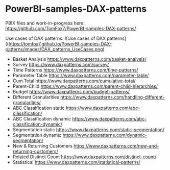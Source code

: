 # PowerBI-samples-DAX-patterns
 
PBIX files and work-in-progress here: <https://github.com/TomFox7/PowerBI-samples-DAX-patterns/>

Use cases of DAX patterns:
![Use cases of DAX patterns]((https://tomfox7.github.io/PowerBI-samples-DAX-patterns/images/DAX_patterns_UseCases.png)

- Basket Analysis	<https://www.daxpatterns.com/basket-analysis/>
- Survey	<https://www.daxpatterns.com/survey/>
- Time Patterns	<https://www.daxpatterns.com/time-patterns/>
- Parameter Table	<https://www.daxpatterns.com/parameter-table/>
- Cum.Total	<https://www.daxpatterns.com/cumulative-total/>
- Parent-Child	<https://www.daxpatterns.com/parent-child-hierarchies/>
- Budget	<https://www.daxpatterns.com/budget-patterns/>
- Different Granularities	<https://www.daxpatterns.com/handling-different-granularities/>
- ABC Classification static	<https://www.daxpatterns.com/abc-classification/>
- ABC Classification dynamic	<https://www.daxpatterns.com/abc-classification-dynamic/>
- Segmentation static	<https://www.daxpatterns.com/static-segmentation/>
- Segmentation dynamic	<https://www.daxpatterns.com/dynamic-segmentation/>
- New & Returning Customers	<https://www.daxpatterns.com/new-and-returning-customers/>
- Related Distinct Count	<https://www.daxpatterns.com/distinct-count/>
- Statistical	<https://www.daxpatterns.com/statistical-patterns/>
